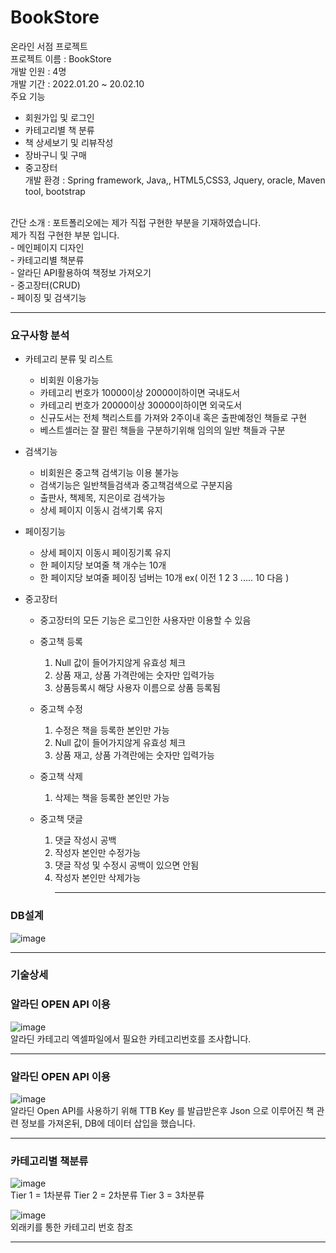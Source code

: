 # BookStore
온라인 서점 프로젝트<br>
프로젝트 이름 : BookStore<br>
개발 인원 :  4명<br>
개발 기간 :  2022.01.20 ~ 20.02.10<br>
주요 기능  
  -  회원가입 및 로그인<br>
  -  카테고리별 책 분류		<br>
  -  책 상세보기 및 리뷰작성<br>
  -  장바구니 및 구매<br>
  -  중고장터<br>
개발 환경  :  Spring framework, Java,, HTML5,CSS3, Jquery, oracle, Maven tool, bootstrap<br>
<br>
간단 소개  :  포트폴리오에는 제가 직접 구현한 부분을 기재하였습니다.<br>
	제가 직접 구현한 부분 입니다.<br>
	              - 메인페이지 디자인<br>
  - 카테고리별 책분류<br>
  - 알라딘 API활용하여 책정보 가져오기<br>
  - 중고장터(CRUD)<br>
  - 페이징 및 검색기능<hr>

### 요구사항 분석

- 카테고리 분류 및 리스트
   
   - 비회원 이용가능
   - 카테고리 번호가 10000이상 20000이하이면 국내도서
   - 카테고리 번호가 20000이상 30000이하이면 외국도서
   - 신규도서는 전체 책리스트를 가져와 2주이내 혹은 출판예정인 책들로 구현
   - 베스트셀러는 잘 팔린 책들을 구분하기위해 임의의 일반 책들과 구분

- 검색기능
   -  비회원은 중고책 검색기능 이용 불가능
   -  검색기능은 일반책들검색과 중고책검색으로 구분지음
   -  출판사, 책제목, 지은이로 검색가능
   -  상세 페이지 이동시 검색기록 유지

- 페이징기능

   -  상세 페이지 이동시 페이징기록 유지
   -  한 페이지당 보여줄 책 개수는 10개
   -  한 페이지당 보여줄 페이징 넘버는 10개 ex( 이전 1 2 3 ..... 10 다음 )


- 중고장터
   -  중고장터의 모든 기능은 로그인한 사용자만 이용할 수 있음

   -  중고책 등록
        1. Null 값이 들어가지않게 유효성 체크 
        2. 상품 재고, 상품 가격란에는 숫자만 입력가능
        3. 상품등록시 해당 사용자 이름으로 상품 등록됨

   -  중고책 수정
        1. 수정은 책을 등록한 본인만 가능
        2. Null 값이 들어가지않게 유효성 체크 
        3. 상품 재고, 상품 가격란에는 숫자만 입력가능

   -  중고책 삭제
        1.  삭제는 책을 등록한 본인만 가능

   -  중고책 댓글
        1. 댓글 작성시 공백
        2. 작성자 본인만 수정가능
        3. 댓글 작성 및 수정시 공백이 있으면 안됨
        4. 작성자 본인만 삭제가능<hr>

### DB설계

![image](https://user-images.githubusercontent.com/100080583/156285164-ba0479f7-2e7b-4004-afcd-a35510bf56d7.png)<hr>

### 기술상세

### 알라딘 OPEN API 이용
![image](https://user-images.githubusercontent.com/100080583/156285230-30e6c050-d8e7-4a95-83d8-35c93769515f.png)<br>
알라딘 카테고리 엑셀파일에서 필요한 카테고리번호를 조사합니다.<hr>

### 알라딘 OPEN API 이용
![image](https://user-images.githubusercontent.com/100080583/156285288-d6af8a63-0d90-49d0-950e-11dafebe4b1b.png)<br>
알라딘 Open API를 사용하기 위해 TTB Key 를 발급받은후
Json 으로 이루어진 책 관련 정보를 가져온뒤, DB에 데이터 삽입을 했습니다.<hr>

### 카테고리별 책분류
![image](https://user-images.githubusercontent.com/100080583/156285323-6308beea-a9c4-43eb-8f52-b06749db6a94.png)<br>
Tier 1 = 1차분류
Tier 2 = 2차분류
Tier 3 = 3차분류<br>

![image](https://user-images.githubusercontent.com/100080583/156285343-56a67d9b-8bee-4bc6-9c87-e7ddde969756.png)<br>
외래키를 통한 카테고리 번호 참조<hr>








